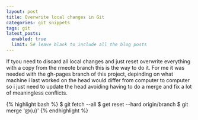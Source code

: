 ```yaml
---
layout: post
title: Overwrite local changes in Git
categories: git snippets
tags: git
latest_posts:
  enabled: true
  limit: 5# leave blank to include all the blog posts
---
```


If tyou need to discard all local changes and just reset overwrite everything with a copy from the rmeote branch this is the way to do it. For me it was needed with the gh-pages branch of this project, depinding on what machine i last worked on the head would differ from computer to computer so i just need to update the head avoiding having to do a merge and fix a lot of meaningless conflicts.


{% highlight bash %}
  $ git fetch --all
  $ get reset --hard origin/branch
  $ git merge '@{u}'
{% endhighlight %}

